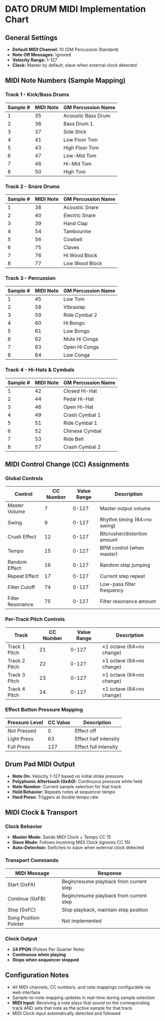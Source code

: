 # DATO DRUM MIDI Implementation Chart

## General Settings
- **Default MIDI Channel:** 10 (GM Percussion Standard)
- **Note Off Messages:** Ignored
- **Velocity Range:** 1-127
- **Clock:** Master by default, slave when external clock detected

## MIDI Note Numbers (Sample Mapping)

### Track 1 - Kick/Bass Drums
| Sample # | MIDI Note | GM Percussion Name |
|----------|-----------|-------------------|
| 1 | 35 | Acoustic Bass Drum |
| 2 | 36 | Bass Drum 1 |
| 3 | 37 | Side Stick |
| 4 | 41 | Low Floor Tom |
| 5 | 43 | High Floor Tom |
| 6 | 47 | Low-Mid Tom |
| 7 | 48 | Hi-Mid Tom |
| 8 | 50 | High Tom |

### Track 2 - Snare Drums
| Sample # | MIDI Note | GM Percussion Name |
|----------|-----------|-------------------|
| 1 | 38 | Acoustic Snare |
| 2 | 40 | Electric Snare |
| 3 | 39 | Hand Clap |
| 4 | 54 | Tambourine |
| 5 | 56 | Cowbell |
| 6 | 75 | Claves |
| 7 | 76 | Hi Wood Block |
| 8 | 77 | Low Wood Block |

### Track 3 - Percussion
| Sample # | MIDI Note | GM Percussion Name |
|----------|-----------|-------------------|
| 1 | 45 | Low Tom |
| 2 | 58 | Vibraslap |
| 3 | 59 | Ride Cymbal 2 |
| 4 | 60 | Hi Bongo |
| 5 | 61 | Low Bongo |
| 6 | 62 | Mute Hi Conga |
| 7 | 63 | Open Hi Conga |
| 8 | 64 | Low Conga |

### Track 4 - Hi-Hats & Cymbals
| Sample # | MIDI Note | GM Percussion Name |
|----------|-----------|-------------------|
| 1 | 42 | Closed Hi-Hat |
| 2 | 44 | Pedal Hi-Hat |
| 3 | 46 | Open Hi-Hat |
| 4 | 49 | Crash Cymbal 1 |
| 5 | 51 | Ride Cymbal 1 |
| 6 | 52 | Chinese Cymbal |
| 7 | 53 | Ride Bell |
| 8 | 57 | Crash Cymbal 2 |

## MIDI Control Change (CC) Assignments

### Global Controls
| Control | CC Number | Value Range | Description |
|---------|-----------|-------------|-------------|
| Master Volume | 7 | 0-127 | Master output volume |
| Swing | 9 | 0-127 | Rhythm timing (64=no swing) |
| Crush Effect | 12 | 0-127 | Bitcrusher/distortion amount |
| Tempo | 15 | 0-127 | BPM control (when master) |
| Random Effect | 16 | 0-127 | Random step jumping |
| Repeat Effect | 17 | 0-127 | Current step repeat |
| Filter Cutoff | 74 | 0-127 | Low-pass filter frequency |
| Filter Resonance | 75 | 0-127 | Filter resonance amount |

### Per-Track Pitch Controls
| Track | CC Number | Value Range | Description |
|-------|-----------|-------------|-------------|
| Track 1 Pitch | 21 | 0-127 | ±1 octave (64=no change) |
| Track 2 Pitch | 22 | 0-127 | ±1 octave (64=no change) |
| Track 3 Pitch | 23 | 0-127 | ±1 octave (64=no change) |
| Track 4 Pitch | 24 | 0-127 | ±1 octave (64=no change) |

### Effect Button Pressure Mapping
| Pressure Level | CC Value | Description |
|----------------|----------|-------------|
| Not Pressed | 0 | Effect off |
| Light Press | 63 | Effect half intensity |
| Full Press | 127 | Effect full intensity |

## Drum Pad MIDI Output
- **Note On:** Velocity 1-127 based on initial strike pressure
- **Polyphonic Aftertouch (0xA0):** Continuous pressure while held
- **Note Number:** Current sample selection for that track
- **Hold Behavior:** Repeats notes at sequencer tempo
- **Hard Press:** Triggers at double tempo rate

## MIDI Clock & Transport

### Clock Behavior
- **Master Mode:** Sends MIDI Clock + Tempo CC 15
- **Slave Mode:** Follows incoming MIDI Clock (ignores CC 15)
- **Auto-Detection:** Switches to slave when external clock detected

### Transport Commands
| MIDI Message | Response |
|--------------|----------|
| Start (0xFA) | Begin/resume playback from current step |
| Continue (0xFB) | Begin/resume playback from current step |
| Stop (0xFC) | Stop playback, maintain step position |
| Song Position Pointer | Not implemented |

### Clock Output
- **24 PPQN** (Pulses Per Quarter Note)
- **Continuous when playing**
- **Stops when sequencer stopped**

## Configuration Notes
- All MIDI channels, CC numbers, and note mappings configurable via web interface
- Sample-to-note mapping updates in real-time during sample selection
- **MIDI Input:** Receiving a note plays that sound on the corresponding track AND sets that note as the active sample for that track
- MIDI Clock input automatically detected and followed